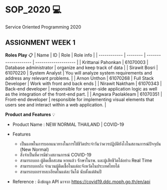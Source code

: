 # SOP_2020  :computer:
Service Oriented Programming 2020
## ASSIGNMENT WEEK 1
**Roles Play** :clipboard:
| Name         | ID       | Role                 | Role info            |
| ------------ | -------- | -------------------- | -------------------- |
| Krittanai Pahonkan | 61070003 | Database administrator | organize and keep track of data |
| Sirawit Bosri | 61070220 | System Analyst | You will analyze system requirements and address any relevant problems.  |
| Arnon Unthon | 61070268 | Full Stack Developer | Work with front and back ends |
| Nirawit Naktham | 61070343 | Back-end developer | responsible for server-side application logic as well as the integration of the front-end part. |
| Angwara Paolakleam | 61070351 | Front-end developer |  responsible for implementing visual elements that users see and interact within a web application. |



**Product and Features**  :bulb:
* Product Name : NEW NORMAL THAILAND | COVID-19 
* Features 
  - เป็นแอพในการบอกแนวทางในการใช้ชีวิตประจำวันว่าควรปฏิบัติยังไงในสถานการณ์ปัจจุบัน (New Normal)
  - สิ่งจำเป็นที่ควรมีช่วงสถานการณ์ COVID-19
  - สามารถบอก ผู้ติดเชื้อสะสม หายแล้ว รักษาในรพ. และผู้เสียชีวิตได้อย่าง Real Time
  - สามารถบอกถึง จำนวนผู้ติดเชื้อในแต่ละจังหวัดในประเทศไทยได้
  - สามารถบอกรายละเอียดในแต่ละวันได้ นับตั้งแต่ต้นปี
 
* Reference : ดึงข้อมูล API มาจาก https://covid19.ddc.moph.go.th/en/api
